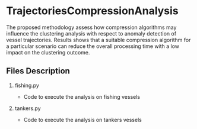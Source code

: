 # TrajectoriesCompressionAnalysis

The proposed methodology assess how compression algorithms may influence the clustering analysis with respect to anomaly detection of vessel trajectories. Results shows that a suitable compression algorithm for a particular scenario can reduce the overall processing time with a low impact on the clustering outcome.

## Files Description
1. fishing.py
   - Code to execute the analysis on fishing vessels
 
2. tankers.py
   - Code to execute the analysis on tankers vessels